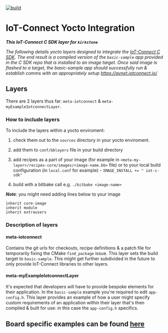 [![build](https://github.com/smagninfeysot/iotc-yocto-c-sdk/actions/workflows/build-release.yml/badge.svg?branch=kirkstone)](https://github.com/smagninfeysot/iotc-yocto-c-sdk/actions/workflows/build-release.yml)

# IoT-Connect Yocto Integration
***This IoT-Connect C SDK layer for `kirkstone`***

*The following details yocto layers designed to integrate the [IoT-Connect C SDK](https://github.com/avnet-iotconnect/iotc-generic-c-sdk). The end result is a compiled version of the `basic-sample` app provided in the C SDK repo that is installed to an image target. Once said image is flashed to a target, the basic-sample app should successfully run & establish comms with an appropriately setup https://avnet.iotconnect.io/*

## Layers
There are 2 layers thus far: `meta-iotconnect` & `meta-myExampleIotconnectLayer`.
### How to include layers
To include the layers within a yocto enviroment:

1. check them out to the `sources` directory in your yocto enviroment.

1. add them to `conf/bblayers` file in your build directory

1. add recipes as a part of your image (for example in `<meta-my-layer>/recipes-core/images/<image-name.bb>` file) or to your local build configuration (in `local.conf` for example) - `IMAGE_INSTALL += " iot-c-sdk"`

1. build with a bitbake call e.g. `./bitbake <image-name>`

***Note***: you might need adding lines below to your image
```
inherit core-image
inherit module
inherit extrausers
```

### Description of layers
#### meta-iotconnect
Contains the git urls for checkouts, recipe definitions & a patch file for temporarily fixing the CMake `find_package` issue. This layer sets the build target to `basic-sample`. This might get further subdivided in the future to only provide IoT-Connect libraries to other layers.
#### meta-myExampleIotconnectLayer
It's expected that developers will have to provide bespoke elements for their application. In the `basic-sample` example you're required to edit `app-config.h`. This layer provides an example of how a user might specify custom requirements of an application within their layer that's then compiled & built for use: in this case the `app-config.h` specifics.

## Board specific examples can be found [here](board_specific_readmes/README.md)
